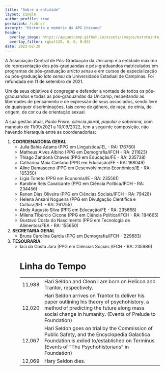 ```yaml
---
title: "Sobre a entidade"
layout: single
author_profile: true
permalink: /sobre/
excerpt: "História e memória da APG Unicamp"
header:
  overlay_image: https://apgunicamp.github.io/assets/images/estatuinte_apg.jpg
  overlay_filter: rgba(125, 0, 0, 0.85)
date: 2022-02-28
---
```


A Associação Central de Pós-Graduação da Unicamp é a entidade máxima de representação dos pós-graduandas e pós-graduandos matriculados em programas de pós-graduação *stricto sensu* e em cursos de especialização ou pós-graduação *lato sensu* da Universidade Estadual de Campinas. Foi refundada em 11 de setembro de 2021.

Um de seus objetivos é congregar e defender a vontade de todos os pós-graduandos e todas as pós-graduandas da Unicamp, respeitando as liberdades de pensamento e de expressão de seus associados, sendo livre de quaisquer discriminações, tais como de gênero, de raça, de etnia, de origem, de cor ou de orientação sexual.

A sua gestão atual, *Paulo Freire: ciência plural, popular e soberana*, com mandato de 11/09/2021 a 10/09/2022, tem a seguinte composição, não havendo hierarquia entre as coordenadorias:

<ol>
  <li> <b>COORDENADORIA GERAL</b>
     <ul>  
     <li> Julia Bahia Adams (PPG em Linguística/IEL - RA: 176760) </li>
     <li> Matheus Alves Albino (PPG em Demografia/IFCH - RA: 211623) </li>
     <li> Thiago Zandoná Chaves (PPG em Educação/FE - RA: 235738) </li>
     <li> Catharina Maia Caetano (PPG em Educação/FE - RA: 198049) </li>
     <li> Aline Damasceno (PPG em Desenvolvimento Econômico/IE - RA: 165350) </li>
     <li> Ligia Toneto (PPG em Economia/IE - RA: 235561) </li>
     <li> Karoline Reis Cavalcante (PPG em Ciência Política/IFCH - RA: 234456) </li>
     <li> Renan Dias Oliveira (PPG em Ciências Sociais/IFCH - RA: 79428) </li>
     <li> Helena Ansani Nogueira (PPG em Divulgação Científica e Cultural/IEL - RA: 261755) </li>
     <li> Abdy Augusto Silva (PPG em Educação/FE - RA: 235668) </li>
     <li> Milena Tibúrcio Cicone (PPG em Ciência Política/IFCH - RA: 184665) </li>
     <li> Gustavo Costa do Nascimento (PPG em Tecnologia de Alimentos/FEA - RA: 155650) </li>
     </ul> 
  <li> <b>SECRETARIA GERAL</b>
    <ul>
      <li> Bruna Carolina Garcia (PPG em Demografia/IFCH - 229883) </li>
    </ul>   
  <li> <b>TESOURARIA</b>
    <ul>
      <li> Iaci da Costa Jara (PPG em Ciências Sociais /IFCH - RA: 235986) </li>
    </ul>  
<ol>

# Linha do Tempo

<table class="timeline-md">
  <tbody>
    <tr>
      <td>11,988</td>
      <td>Hari Seldon and Cleon I are born on Helicon and Trantor, respectively.</td>
    </tr>
    <tr>
      <td>12,020</td>
      <td>Hari Seldon arrives on Trantor to deliver his paper outlining his theory of psychohistory, a method of predicting the future along mass social change in humanity. (Events of Prelude to Foundation)</td>
    </tr>
    <tr>
      <td>12,067</td>
      <td>Hari Seldon goes on trial by the Commission of Public Safety, and the Encyclopedia Galactica Foundation is exiled to/established on Terminus (Events of “The Psychohistorians” in Foundation)</td>
    </tr>
    <tr>
      <td>12,069</td>
      <td>Hary Seldon dies.</td>
    </tr>
  </tbody>
</table>                                   